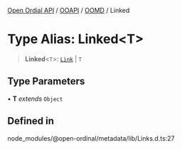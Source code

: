 [Open Ordial API](../../../../README.md) / [OOAPI](../../../README.md) / [OOMD](../README.md) / Linked

# Type Alias: Linked\<T\>

> **Linked**\<`T`\>: [`Link`](Link.md) \| `T`

## Type Parameters

• **T** *extends* `Object`

## Defined in

node\_modules/@open-ordinal/metadata/lib/Links.d.ts:27
